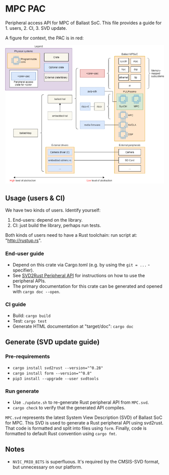 # MPC PAC

Peripheral access API for MPC of Ballast SoC. This file provides a guide for 1. users, 2. CI, 3. SVD update.

A figure for context, the PAC is in red:

![PAC in context](../doc/render/ballast-bsp-architecture-pac.drawio.png)

## Usage (users & CI)

We have two kinds of users. Identify yourself:

1. End-users: depend on the library.
2. CI: just build the library, perhaps run tests.

Both kinds of users need to have a Rust toolchain: run script at: "http://rustup.rs".

### End-user guide

- Depend on this crate via Cargo.toml (e.g. by using the `git = ...` -specifier).
- See [SVD2Rust Peripheral API](https://docs.rs/svd2rust/*/svd2rust/index.html#peripheral-api)
for instructions on how to use the peripheral APIs.
- The primary documentation for this crate can be generated and opened with `cargo doc --open`.

### CI guide

- Build: `cargo build`
- Test: `cargo test`
- Generate HTML documentation at "target/doc": `cargo doc`

## Generate (SVD update guide)

### Pre-requirements

- `cargo install svd2rust --version="^0.28"`
- `cargo install form --version="^0.8"`
- `pip3 install --upgrade --user svdtools`

### Run generate

- Use `./update.sh` to re-generate Rust peripheral API from `MPC.svd`.
- `cargo check` to verify that the generated API compiles.

`MPC.svd` represents the latest System View Description (SVD) of Ballast SoC for MPC. This SVD
is used to generate a Rust peripheral API using svd2rust. That code is formatted and split into
files using `form`. Finally, code is formatted to default Rust convention using `cargo fmt`.

## Notes

- `NVIC_PRIO_BITS` is superfluous. It's required by the CMSIS-SVD format, but unnecessary on our platform.
